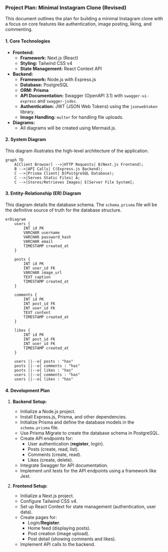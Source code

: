 ### Project Plan: Minimal Instagram Clone (Revised)

This document outlines the plan for building a minimal Instagram clone with a focus on core features like authentication, image posting, liking, and commenting.

#### 1. Core Technologies

*   **Frontend:**
    *   **Framework:** Next.js (React)
    *   **Styling:** Tailwind CSS v4
    *   **State Management:** React Context API
*   **Backend:**
    *   **Framework:** Node.js with Express.js
    *   **Database:** PostgreSQL
    *   **ORM:** **Prisma**
    *   **API Documentation:** Swagger (OpenAPI 3.1) with `swagger-ui-express` and `swagger-jsdoc`.
    *   **Authentication:** JWT (JSON Web Tokens) using the `jsonwebtoken` library.
    *   **Image Handling:** `multer` for handling file uploads.
*   **Diagrams:**
    *   All diagrams will be created using Mermaid.js.

#### 2. System Diagram

This diagram illustrates the high-level architecture of the application.

```mermaid
graph TD
    A[Client Browser] -->|HTTP Requests| B(Next.js Frontend);
    B -->|API Calls| C(Express.js Backend);
    C -->|Prisma Client| D(PostgreSQL Database);
    C -->|Serves Static Files| A;
    C -->|Stores/Retrieves Images| E[Server File System];
```

#### 3. Entity-Relationship (ER) Diagram

This diagram details the database schema. The `schema.prisma` file will be the definitive source of truth for the database structure.

```mermaid
erDiagram
    users {
        INT id PK
        VARCHAR username
        VARCHAR password_hash
        VARCHAR email
        TIMESTAMP created_at
    }

    posts {
        INT id PK
        INT user_id FK
        VARCHAR image_url
        TEXT caption
        TIMESTAMP created_at
    }

    comments {
        INT id PK
        INT post_id FK
        INT user_id FK
        TEXT content
        TIMESTAMP created_at
    }

    likes {
        INT id PK
        INT post_id FK
        INT user_id FK
        TIMESTAMP created_at
    }

    users ||--o{ posts : "has"
    posts ||--o{ comments : "has"
    posts ||--o{ likes : "has"
    users ||--o{ comments : "has"
    users ||--o{ likes : "has"
```

#### 4. Development Plan

1.  **Backend Setup:**
    *   Initialize a Node.js project.
    *   Install Express.js, Prisma, and other dependencies.
    *   Initialize Prisma and define the database models in the `schema.prisma` file.
    *   Use Prisma Migrate to create the database schema in PostgreSQL.
    *   Create API endpoints for:
        *   User authentication (**register**, login).
        *   Posts (create, read, list).
        *   Comments (create, read).
        *   Likes (create, delete).
    *   Integrate Swagger for API documentation.
    *   Implement unit tests for the API endpoints using a framework like Jest.

2.  **Frontend Setup:**
    *   Initialize a Next.js project.
    *   Configure Tailwind CSS v4.
    *   Set up React Context for state management (authentication, user data).
    *   Create pages for:
        *   Login/**Register**.
        *   Home feed (displaying posts).
        *   Post creation (image upload).
        *   Post detail (showing comments and likes).
    *   Implement API calls to the backend.

